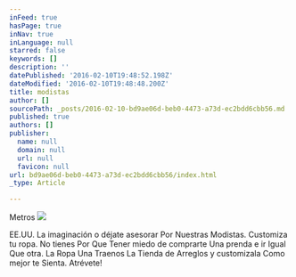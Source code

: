 ```yaml
---
inFeed: true
hasPage: true
inNav: true
inLanguage: null
starred: false
keywords: []
description: ''
datePublished: '2016-02-10T19:48:52.198Z'
dateModified: '2016-02-10T19:48:48.200Z'
title: modistas
author: []
sourcePath: _posts/2016-02-10-bd9ae06d-beb0-4473-a73d-ec2bdd6cbb56.md
published: true
authors: []
publisher:
  name: null
  domain: null
  url: null
  favicon: null
url: bd9ae06d-beb0-4473-a73d-ec2bdd6cbb56/index.html
_type: Article

---
```

Metros
![](https://the-grid-user-content.s3-us-west-2.amazonaws.com/6c238ed4-4e5b-40f2-a17f-e48705071566.jpg)

EE.UU. La imaginación o déjate asesorar Por Nuestras Modistas. Customiza tu ropa. No tienes Por Que Tener miedo de comprarte Una prenda e ir Igual Que otra. La Ropa Una Traenos La Tienda de Arreglos y customizala Como mejor te Sienta. Atrévete!